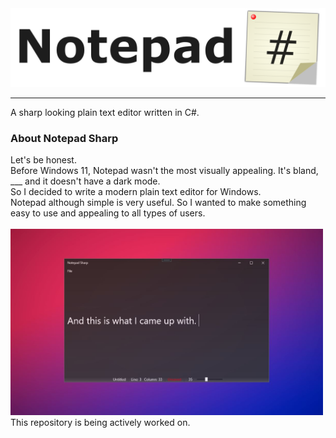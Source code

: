 <img src="https://github.com/Kwexy/Notepad-Sharp/blob/dev/NotepadSharp/Images/Banner.png?raw=true" width="700">

---

A sharp looking plain text editor written in C#.

### About Notepad Sharp

Let's be honest.
<br>
Before Windows 11, Notepad wasn't the most visually appealing. It's bland, ___ and it doesn't have a dark mode.
<br>
So I decided to write a modern plain text editor for Windows.
<br>
Notepad although simple is very useful.
So I wanted to make something easy to use and appealing to all types of users.
<br>
<br>
<img src="https://github.com/Kwexy/Notepad-Sharp/raw/dev/NotepadSharp/Images/Desktop%20Capture.JPG?raw=true" width="500">
<br>
This repository is being actively worked on.
